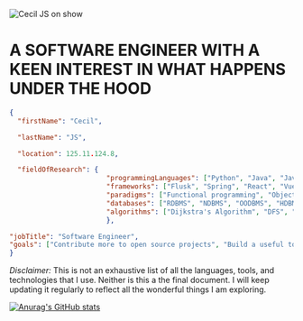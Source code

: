 ![Cecil JS on show](https://github.com/CecilJS/CecilJS/blob/main/Ceciljs/cecil.jpg)





# A SOFTWARE ENGINEER WITH A KEEN INTEREST IN WHAT HAPPENS UNDER THE HOOD

```json
{
  "firstName": "Cecil",

  "lastName": "JS",

  "location": 125.11.124.8,

  "fieldOfResearch": {
                        "programmingLanguages": ["Python", "Java", "JavaScript", "TypeScript", "C#", "PHP"],
                        "frameworks": ["Flusk", "Spring", "React", "Vue", "Angular", ".Net", "Electron"],
                        "paradigms": ["Functional programming", "Object-oriented programming", "Imperative or Procedural programming"],
                        "databases": ["RDBMS", "NDBMS", "OODBMS", "HDBMS"],
                        "algorithms": ["Dijkstra's Algorithm", "DFS", "BFS", "Minimax", "Bellman-Ford's Algorithm", "Many More Algorithms"]
                        },

"jobTitle": "Software Engineer",
"goals": ["Contribute more to open source projects", "Build a useful tool for the community and make it open source", "Teach the younger generation and eanyone all the awesome things I am learning", "Write more code"]                       
}
```
*Disclaimer:*
This is not an exhaustive list of all the languages, tools, and technologies that I use. Neither is this a the final document. 
I will keep updating it regularly to reflect all the wonderful things I am exploring.

[![Anurag's GitHub stats](https://github-readme-stats.vercel.app/api?username=ceciljs)](https://github.com/anuraghazra/github-readme-stats)


<!--
**CecilJS/CecilJS** is a ✨ _special_ ✨ repository because its `README.md` (this file) appears on your GitHub profile.

Here are some ideas to get you started:

- 🔭 I’m currently working on ...
- 🌱 I’m currently learning ...
- 👯 I’m looking to collaborate on ...
- 🤔 I’m looking for help with ...
- 💬 Ask me about ...
- 📫 How to reach me: ...
- 😄 Pronouns: ...
- ⚡ Fun fact: ...
-->
